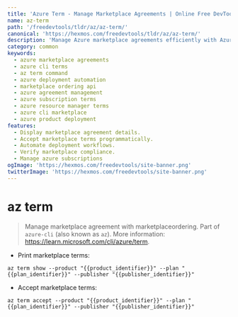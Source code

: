 ```yaml
---
title: 'Azure Term - Manage Marketplace Agreements | Online Free DevTools by Hexmos'
name: az-term
path: '/freedevtools/tldr/az/az-term/'
canonical: 'https://hexmos.com/freedevtools/tldr/az/az-term/'
description: 'Manage Azure marketplace agreements efficiently with Azure Term. Accept terms, show product details, and automate deployments via the CLI. Free online tool, no registration required.'
category: common
keywords:
  - azure marketplace agreements
  - azure cli terms
  - az term command
  - azure deployment automation
  - marketplace ordering api
  - azure agreement management
  - azure subscription terms
  - azure resource manager terms
  - azure cli marketplace
  - azure product deployment
features:
  - Display marketplace agreement details.
  - Accept marketplace terms programmatically.
  - Automate deployment workflows.
  - Verify marketplace compliance.
  - Manage azure subscriptions
ogImage: 'https://hexmos.com/freedevtools/site-banner.png'
twitterImage: 'https://hexmos.com/freedevtools/site-banner.png'
---
```


# az term

> Manage marketplace agreement with marketplaceordering.
> Part of `azure-cli` (also known as `az`).
> More information: <https://learn.microsoft.com/cli/azure/term>.

- Print marketplace terms:

`az term show --product "{{product_identifier}}" --plan "{{plan_identifier}}" --publisher "{{publisher_identifier}}"`

- Accept marketplace terms:

`az term accept --product "{{product_identifier}}" --plan "{{plan_identifier}}" --publisher "{{publisher_identifier}}"`
